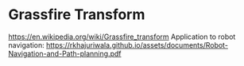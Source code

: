 # Grassfire Transform

https://en.wikipedia.org/wiki/Grassfire_transform
Application to robot navigation:
https://rkhajuriwala.github.io/assets/documents/Robot-Navigation-and-Path-planning.pdf